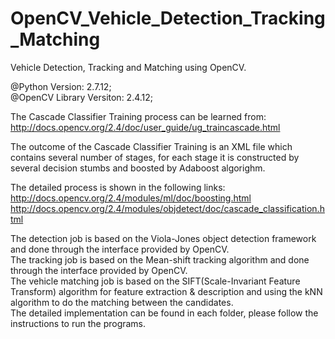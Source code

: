 # OpenCV_Vehicle_Detection_Tracking_Matching
Vehicle Detection, Tracking and Matching using OpenCV.

@Python Version: 2.7.12;  
@OpenCV Library Versiton: 2.4.12;  

The Cascade Classifier Training process can be learned from: http://docs.opencv.org/2.4/doc/user_guide/ug_traincascade.html  

The outcome of the Cascade Classifier Training is an XML file which contains several number of stages, for each stage it is constructed by several decision stumbs and boosted by Adaboost algorighm.

The detailed process is shown in the following links:  
http://docs.opencv.org/2.4/modules/ml/doc/boosting.html  
http://docs.opencv.org/2.4/modules/objdetect/doc/cascade_classification.html  

The detection job is based on the Viola-Jones object detection framework and done through the interface provided by OpenCV.  
The tracking job is based on the Mean-shift tracking algorithm and done through the interface provided by OpenCV.  
The vehicle matching job is based on the SIFT(Scale-Invariant Feature Transform) algorithm for feature extraction & description and using the kNN algorithm to do the matching between the candidates.  
The detailed implementation can be found in each folder, please follow the instructions to run the programs.  

